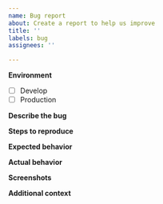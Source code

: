 ```yaml
---
name: Bug report
about: Create a report to help us improve
title: ''
labels: bug
assignees: ''

---
```


**Environment**
- [ ] Develop
- [ ] Production

**Describe the bug**
<!-- A clear and concise description of what the bug is. -->

**Steps to reproduce**
<!-- Steps to reproduce the behavior in a bullet format. -->

**Expected behavior**
<!-- A clear and concise description of what you expected to happen. -->

**Actual behavior**
<!-- What is actually happening instead. -->

**Screenshots**
<!-- If applicable, add screenshots to help explain your problem. -->

**Additional context**
<!-- Add any other context about the problem here. -->
